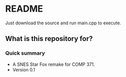 # README #

Just download the source and run main.cpp to execute.

## What is this repository for? ##

### Quick summary ###
* A SNES Star Fox remake for COMP 371.
* Version 0.1